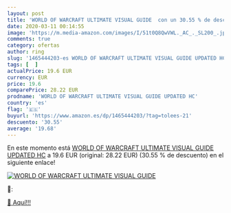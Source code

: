```yaml
---
layout: post
title: 'WORLD OF WARCRAFT ULTIMATE VISUAL GUIDE  con un 30.55 % de descuento'
date: 2020-03-11 00:14:55
image: 'https://m.media-amazon.com/images/I/51t0Q8QwVWL._AC_._SL200_.jpg'
comments: true
category: ofertas
author: ring
slug: '1465444203-es WORLD OF WARCRAFT ULTIMATE VISUAL GUIDE UPDATED HC'
tags: [  ]
actualPrice: 19.6 EUR
currency: EUR
price: 19.6
comparePrice: 28.22 EUR
prodname: 'WORLD OF WARCRAFT ULTIMATE VISUAL GUIDE UPDATED HC'
country: 'es'
flag: '🇪🇸'
buyurl: 'https://www.amazon.es/dp/1465444203/?tag=tolees-21'
descuento: '30.55'
average: '19.68'
---
```


En este momento está [WORLD OF WARCRAFT ULTIMATE VISUAL GUIDE UPDATED HC](https://www.amazon.es/dp/1465444203/?tag=tolees-21) a 19.6 EUR (original: 28.22 EUR) (30.55 %  de descuento) en el siguiente enlace!

[![WORLD OF WARCRAFT ULTIMATE VISUAL GUIDE ](https://m.media-amazon.com/images/I/51t0Q8QwVWL._AC_._SL200_.jpg)](https://www.amazon.es/dp/1465444203/?tag=tolees-21)

🔎:


[🛒 Aquí!!!](https://www.amazon.es/dp/1465444203/?tag=tolees-21)
